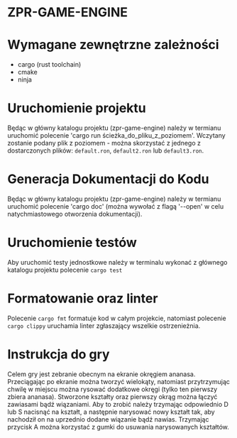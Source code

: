 # ZPR-GAME-ENGINE

# Wymagane zewnętrzne zależności

- cargo (rust toolchain)
- cmake
- ninja

# Uruchomienie projektu

Będąc w główny katalogu projektu (zpr-game-engine) należy w termianu uruchomić polecenie 'cargo run ścieżka_do_pliku_z_poziomem'. Wczytany zostanie podany plik z poziomem - można skorzystać z jednego z dostarczonych plików: `default.ron`, `default2.ron` lub `default3.ron`.

# Generacja Dokumentacji do Kodu

Będąc w główny katalogu projektu (zpr-game-engine) należy w termianu uruchomić polecenie 'cargo doc' (można wywołać z flagą '--open' w celu natychmiastowego otworzenia dokumentacji).

# Uruchomienie testów

Aby uruchomić testy jednostkowe należy w terminalu wykonać z głównego katalogu projektu polecenie `cargo test`

# Formatowanie oraz linter

Polecenie `cargo fmt` formatuje kod w całym projekcie, natomiast polecenie `cargo clippy` uruchamia linter zgłaszający wszelkie ostrzenieżnia.

# Instrukcja do gry

Celem gry jest zebranie obecnym na ekranie okręgiem ananasa. Przeciągając po ekranie można tworzyć wielokąty, natomiast przytrzymując chwilę w miejscu można rysować dodatkowe okręgi (tylko ten pierwszy zbiera ananasa). Stworzone kształty oraz pierwszy okrąg można łączyć zawiasami bądź wiązaniami. Aby to zrobić należy trzymając odpowiednio D lub S nacisnąć na kształt, a następnie narysować nowy kształt tak, aby nachodził on na uprzednio dodane wiązanie bądź nawias. Trzymając przycisk A można korzystać z gumki do usuwania narysowanych kształtów.
